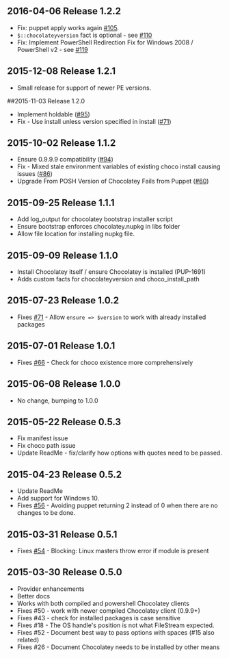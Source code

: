 ## 2016-04-06 Release 1.2.2

- Fix: puppet apply works again [#105](https://github.com/chocolatey/puppet-chocolatey/issues/105).
- `$::chocolateyversion` fact is optional - see [#110](https://github.com/chocolatey/puppet-chocolatey/issues/110)
- Fix: Implement PowerShell Redirection Fix for Windows 2008 / PowerShell v2 - see [#119](https://github.com/chocolatey/puppet-chocolatey/issues/119)


## 2015-12-08 Release 1.2.1
- Small release for support of newer PE versions.

##2015-11-03 Release 1.2.0
- Implement holdable ([#95](https://github.com/chocolatey/puppet-chocolatey/issues/95))
- Fix - Use install unless version specified in install ([#71](https://github.com/chocolatey/puppet-chocolatey/issues/71))

## 2015-10-02 Release 1.1.2
- Ensure 0.9.9.9 compatibility ([#94](https://github.com/chocolatey/puppet-chocolatey/issues/94))
- Fix - Mixed stale environment variables of existing choco install causing issues ([#86](https://github.com/chocolatey/puppet-chocolatey/issues/86))
- Upgrade From POSH Version of Chocolatey Fails from Puppet ([#60](https://github.com/chocolatey/puppet-chocolatey/issues/60))

## 2015-09-25 Release 1.1.1
- Add log_output for chocolatey bootstrap installer script
- Ensure bootstrap enforces chocolatey.nupkg in libs folder
- Allow file location for installing nupkg file.

## 2015-09-09 Release 1.1.0
- Install Chocolatey itself / ensure Chocolatey is installed (PUP-1691)
- Adds custom facts for chocolateyversion and choco_install_path

## 2015-07-23 Release 1.0.2
- Fixes [#71](https://github.com/chocolatey/puppet-chocolatey/issues/71) - Allow `ensure => $version` to work with already installed packages

## 2015-07-01 Release 1.0.1
- Fixes [#66](https://github.com/chocolatey/puppet-chocolatey/issues/66) - Check for choco existence more comprehensively

## 2015-06-08 Release 1.0.0
- No change, bumping to 1.0.0

## 2015-05-22 Release 0.5.3
- Fix manifest issue
- Fix choco path issue
- Update ReadMe - fix/clarify how options with quotes need to be passed.

## 2015-04-23 Release 0.5.2
- Update ReadMe
- Add support for Windows 10.
- Fixes [#56](https://github.com/chocolatey/puppet-chocolatey/pull/56) - Avoiding puppet returning 2 instead of 0 when there are no changes to be done.

## 2015-03-31 Release 0.5.1
- Fixes [#54](https://github.com/chocolatey/puppet-chocolatey/issues/54) - Blocking: Linux masters throw error if module is present

## 2015-03-30 Release 0.5.0
- Provider enhancements
- Better docs
- Works with both compiled and powershell Chocolatey clients
- Fixes #50 - work with newer compiled Chocolatey client (0.9.9+)
- Fixes #43 - check for installed packages is case sensitive
- Fixes #18 - The OS handle's position is not what FileStream expected.
- Fixes #52 - Document best way to pass options with spaces (#15 also related)
- Fixes #26 - Document Chocolatey needs to be installed by other means

